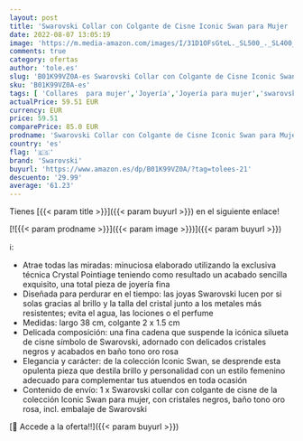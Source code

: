 ```yaml
---
layout: post
title: 'Swarovski Collar con Colgante de Cisne Iconic Swan para Mujer  con Cristales Negros  Baño Tono Oro Rosa  Colección Iconic Swan de Swarovski'
date: 2022-08-07 13:05:19
image: 'https://m.media-amazon.com/images/I/31D1OFsGteL._SL500_._SL400_.jpg'
comments: true
category: ofertas
author: 'tole.es'
slug: 'B01K99VZ0A-es Swarovski Collar con Colgante de Cisne Iconic Swan para...'
sku: 'B01K99VZ0A-es'
tags: [ 'Collares  para mujer','Joyería','Joyería para mujer','swarovski','🇪🇸', ]
actualPrice: 59.51 EUR
currency: EUR
price: 59.51
comparePrice: 85.0 EUR
prodname: 'Swarovski Collar con Colgante de Cisne Iconic Swan para Mujer  con Cristales Negros  Baño Tono Oro Rosa  Colección Iconic Swan de Swarovski'
country: 'es'
flag: '🇪🇸'
brand: 'Swarovski'
buyurl: 'https://www.amazon.es/dp/B01K99VZ0A/?tag=tolees-21'
descuento: '29.99'
average: '61.23'
---
```


Tienes [{{< param title >}}]({{< param buyurl >}}) en el siguiente enlace!

[![{{< param prodname >}}]({{< param image >}})]({{< param buyurl >}})

ℹ️:

- Atrae todas las miradas: minuciosa elaborado utilizando la exclusiva técnica Crystal Pointiage teniendo como resultado un acabado sencilla exquisito, una total pieza de joyería fina
- Diseñada para perdurar en el tiempo: las joyas Swarovski lucen por si solas gracias al brillo y la talla del cristal junto a los metales más resistentes; evita el agua, las lociones o el perfume
- Medidas: largo 38 cm, colgante 2 x 1.5 cm
- Delicada composición: una fina cadena que suspende la icónica silueta de cisne símbolo de Swarovski, adornado con delicados cristales negros y acabados en baño tono oro rosa
- Elegancia y carácter: de la colección Iconic Swan, se desprende esta opulenta pieza que destila brillo y personalidad con un estilo femenino adecuado para complementar tus atuendos en toda ocasión
- Contenido de envío: 1 x Swarovski collar con colgante de cisne de la colección Iconic Swan para mujer, con cristales negros, baño tono oro rosa, incl. embalaje de Swarovski

[🛒 Accede a la oferta!!]({{< param buyurl >}})
